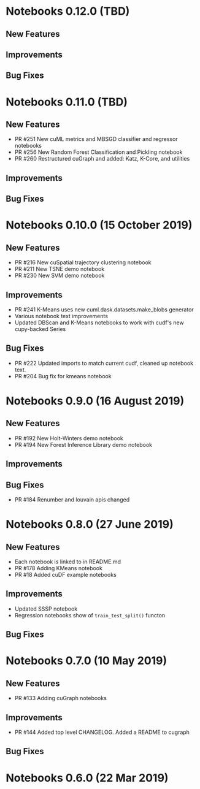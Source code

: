 # Notebooks 0.12.0 (TBD)

## New Features

## Improvements

## Bug Fixes


# Notebooks 0.11.0 (TBD)

## New Features
- PR #251 New cuML metrics and MBSGD classifier and regressor notebooks
- PR #256 New Random Forest Classification and Pickling notebook
- PR #260 Restructured cuGraph and added: Katz, K-Core, and utilities

## Improvements

## Bug Fixes


# Notebooks 0.10.0 (15 October 2019)

## New Features
- PR #216 New cuSpatial trajectory clustering notebook
- PR #211 New TSNE demo notebook
- PR #230 New SVM demo notebook

## Improvements
- PR #241 K-Means uses new cuml.dask.datasets.make_blobs generator
- Various notebook text improvements
- Updated DBScan and K-Means notebooks to work with cudf's new cupy-backed Series

## Bug Fixes
- PR #222 Updated imports to match current cudf, cleaned up notebook text.
- PR #204 Bug fix for kmeans notebook

# Notebooks 0.9.0 (16 August 2019)

## New Features
- PR #192 New Holt-Winters demo notebook
- PR #194 New Forest Inference Library demo notebook

## Improvements

## Bug Fixes
- PR #184 Renumber and louvain apis changed

# Notebooks 0.8.0 (27 June 2019)

## New Features
- Each notebook is linked to in README.md
- PR #178 Adding KMeans notebook
- PR #18 Added cuDF example notebooks

## Improvements
- Updated SSSP notebook
- Regression notebooks show of `train_test_split()` functon

## Bug Fixes


# Notebooks 0.7.0 (10 May 2019)

## New Features
- PR #133 Adding cuGraph notebooks

## Improvements
- PR #144  Added top level CHANGELOG.  Added a README to cugraph

## Bug Fixes


# Notebooks 0.6.0 (22 Mar 2019)
